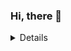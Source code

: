 


### Hi, there 👋


<details>
  <sumary>
    *다시보기 위한 기록장*
  </sumary>
  ![Java](https://img.shields.io/badge/java-%23ED8B00.svg?style=for-the-badge&logo=java&logoColor=white)
</details>





